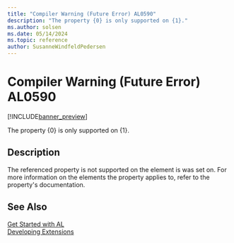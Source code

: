 ```yaml
---
title: "Compiler Warning (Future Error) AL0590"
description: "The property {0} is only supported on {1}."
ms.author: solsen
ms.date: 05/14/2024
ms.topic: reference
author: SusanneWindfeldPedersen
---
```

[//]: # (START>DO_NOT_EDIT)
[//]: # (IMPORTANT:Do not edit any of the content between here and the END>DO_NOT_EDIT.)
[//]: # (Any modifications should be made in the .xml files in the ModernDev repo.)
# Compiler Warning (Future Error) AL0590

[!INCLUDE[banner_preview](../includes/banner_preview.md)]

The property {0} is only supported on {1}.


## Description
The referenced property is not supported on the element is was set on. For more information on the elements the property applies to, refer to the property's documentation.  

[//]: # (IMPORTANT: END>DO_NOT_EDIT)
## See Also  
[Get Started with AL](../devenv-get-started.md)  
[Developing Extensions](../devenv-dev-overview.md)  